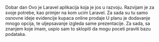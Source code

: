 Dobar dan
Ovo je Laravel aplikacija koja je jos u razvoju. Razvijam je za svoje potrebe, kao primjer na kom ucim Laravel. 
Za sada su tu samo osnovne ideje evidencije kupaca online prodaje 
U planu je dodavanje mnogo opcija, te uljepsavanje izgleda same prezentacije. 
Za sada, sa znanjem koje imam, uspio sam to sklopiti da mogu poceti praviti bazu podataka. 
